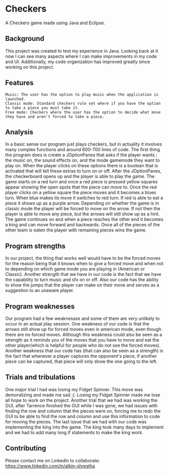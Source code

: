 # Checkers

A Checkers game made using Java and Eclipse.

## Background

This project was created to test my experience in Java. Looking back at it now I can see many aspects where I can make improvements in my code and UI. Additionally, my code organization has improved greatly since working on this project. 

## Features
```
Music: The user has the option to play music when the application is launched.
Classic mode: Standard checkers rule set where if you have the option to take a piece you must take it.
Free mode: Checkers where the user has the option to decide what move they have and aren't forced to take a piece. 
```

## Analysis
In a basic sense our program just plays checkers, but in actuality it involves many complex functions and around 600-700 lines of code. The first thing the program does is create a JOptionPanes that asks if the player wants ; the music on, the sound effects on, and the mode gamemode they want to play on. When the player clicks on these options there is a boolean that is activated that will tell these extras to turn on or off. After the JOptionPanes, the checkerboard opens up and the player is able to play the game. The game starts on a red turn and once a red piece is pressed yellow squares appear showing the open spots that the piece can move to. Once the red player clicks on a yellow square the piece moves and it becomes a blues turn. When blue makes its move it switches to red turn. If red is able to eat a piece it shows up as a purple arrow. Depending on whether the game is in classic mode the player will be forced to move on the arrow. If not then the player is able to move any piece, but the arrows will still show up as a hint. The game continues on and when a piece reaches the other end it becomes a king and can move forward and backwards. Once all of the pieces of the other team is eaten the player with remaining pieces wins the game.

## Program strengths
In our project, the thing that works well would have to be the forced moves for the reason being that it knows when to give a forced move and when not to depending on which game mode you are playing in (American or Classic). Another strength that we have in our code is the fact that we have the capability to turn music and sfx on or off. Also our code has the ability to show the jumps that the player can make on their move and serves as a suggestion to an unaware player. 

## Program weaknesses
Our program had a few weaknesses and some of them are very unlikely to occur in an actual play session. One weakness of our code is that the arrows still show up for forced moves even in american mode, even though there are no forced moves. Although this weakness could also be seen as a strength as it reminds you of the moves that you have to move and eat the other player(which is helpful for people who do not see the forced moves). Another weakness that our code has (that can also be seen as a strength) is the fact that whenever a player captures the opponent's piece, if another piece can be captured, that piece will only show the one going to the left.

## Trials and tribulations
One major trial I had was losing my Fidget Spinner. This move was demoralizing and made me sad ;(. Losing my Fidget Spinner made me lose all hope to work on the project. Another trial that we had was working the GUI, after Tarrence finished the GUI while I was gone, we had issues with finding the row and column that the pieces were on, forcing me to redo the GUI to be able to find the row and column and use this information to code for moving the pieces. The last issue that we had with our code was implementing the king into the game. The king took many days to implement and we had to add many long if statements to make the king work.

## Contributing

Please contact me on LinkedIn to collaborate: https://www.linkedin.com/in/albin-shrestha
